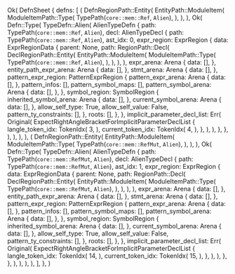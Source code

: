 Ok(
    DefnSheet {
        defns: [
            (
                DefnRegionPath::Entity(
                    EntityPath::ModuleItem(
                        ModuleItemPath::Type(
                            TypePath(`core::mem::Ref`, `Alien`),
                        ),
                    ),
                ),
                Ok(
                    Defn::Type(
                        TypeDefn::Alien(
                            AlienTypeDefn {
                                path: TypePath(`core::mem::Ref`, `Alien`),
                                decl: AlienTypeDecl {
                                    path: TypePath(`core::mem::Ref`, `Alien`),
                                    ast_idx: 0,
                                    expr_region: ExprRegion {
                                        data: ExprRegionData {
                                            parent: None,
                                            path: RegionPath::Decl(
                                                DeclRegionPath::Entity(
                                                    EntityPath::ModuleItem(
                                                        ModuleItemPath::Type(
                                                            TypePath(`core::mem::Ref`, `Alien`),
                                                        ),
                                                    ),
                                                ),
                                            ),
                                            expr_arena: Arena {
                                                data: [],
                                            },
                                            entity_path_expr_arena: Arena {
                                                data: [],
                                            },
                                            stmt_arena: Arena {
                                                data: [],
                                            },
                                            pattern_expr_region: PatternExprRegion {
                                                pattern_expr_arena: Arena {
                                                    data: [],
                                                },
                                                pattern_infos: [],
                                                pattern_symbol_maps: [],
                                                pattern_symbol_arena: Arena {
                                                    data: [],
                                                },
                                            },
                                            symbol_region: SymbolRegion {
                                                inherited_symbol_arena: Arena {
                                                    data: [],
                                                },
                                                current_symbol_arena: Arena {
                                                    data: [],
                                                },
                                                allow_self_type: True,
                                                allow_self_value: False,
                                                pattern_ty_constraints: [],
                                            },
                                            roots: [],
                                        },
                                    },
                                    implicit_parameter_decl_list: Err(
                                        Original(
                                            ExpectRightAngleBracketForImplicitParameterDeclList {
                                                langle_token_idx: TokenIdx(
                                                    3,
                                                ),
                                                current_token_idx: TokenIdx(
                                                    4,
                                                ),
                                            },
                                        ),
                                    ),
                                },
                            },
                        ),
                    ),
                ),
            ),
            (
                DefnRegionPath::Entity(
                    EntityPath::ModuleItem(
                        ModuleItemPath::Type(
                            TypePath(`core::mem::RefMut`, `Alien`),
                        ),
                    ),
                ),
                Ok(
                    Defn::Type(
                        TypeDefn::Alien(
                            AlienTypeDefn {
                                path: TypePath(`core::mem::RefMut`, `Alien`),
                                decl: AlienTypeDecl {
                                    path: TypePath(`core::mem::RefMut`, `Alien`),
                                    ast_idx: 1,
                                    expr_region: ExprRegion {
                                        data: ExprRegionData {
                                            parent: None,
                                            path: RegionPath::Decl(
                                                DeclRegionPath::Entity(
                                                    EntityPath::ModuleItem(
                                                        ModuleItemPath::Type(
                                                            TypePath(`core::mem::RefMut`, `Alien`),
                                                        ),
                                                    ),
                                                ),
                                            ),
                                            expr_arena: Arena {
                                                data: [],
                                            },
                                            entity_path_expr_arena: Arena {
                                                data: [],
                                            },
                                            stmt_arena: Arena {
                                                data: [],
                                            },
                                            pattern_expr_region: PatternExprRegion {
                                                pattern_expr_arena: Arena {
                                                    data: [],
                                                },
                                                pattern_infos: [],
                                                pattern_symbol_maps: [],
                                                pattern_symbol_arena: Arena {
                                                    data: [],
                                                },
                                            },
                                            symbol_region: SymbolRegion {
                                                inherited_symbol_arena: Arena {
                                                    data: [],
                                                },
                                                current_symbol_arena: Arena {
                                                    data: [],
                                                },
                                                allow_self_type: True,
                                                allow_self_value: False,
                                                pattern_ty_constraints: [],
                                            },
                                            roots: [],
                                        },
                                    },
                                    implicit_parameter_decl_list: Err(
                                        Original(
                                            ExpectRightAngleBracketForImplicitParameterDeclList {
                                                langle_token_idx: TokenIdx(
                                                    14,
                                                ),
                                                current_token_idx: TokenIdx(
                                                    15,
                                                ),
                                            },
                                        ),
                                    ),
                                },
                            },
                        ),
                    ),
                ),
            ),
        ],
    },
)